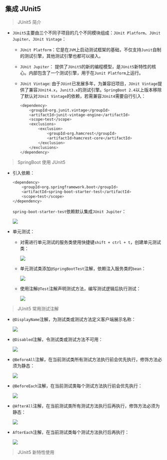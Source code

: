 ## 集成 JUnit5

> JUnit5 简介

* ```JUnit5```主要由三个不同子项目的几个不同模块组成：```JUnit Platform```、```JUnit Jupiter```、```JUnit Vintage```：
  
  * ```JUnit Platform```：它是在```JVM```上启动测试框架的基础，不仅支持```Junit```自制的测试引擎，其他测试引擎也都可以接入。
  * ```JUnit Jupiter```： 提供了```JUnit5```的新的编程模型，是```JUnit5```新特性的核心。内部包含了一个测试引擎，用于在```Junit Platform```上运行。
  * ```JUnit Vintage```: 由于```JUint```已发展多年，为兼容旧项目，```JUnit Vintage```提供了兼容```JUnit4.x```，```Junit3.x```的测试引擎。```SpringBoot 2.4```以上版本移除了默认对```JUnit Vintage```的依赖，若需兼容```JUnit4```需要自行引入：

    ```bash
    <dependency>
        <groupId>org.junit.vintage</groupId>
        <artifactId>junit-vintage-engine</artifactId>
        <scope>test</scope>
        <exclusions>
            <exclusion>
                <groupId>org.hamcrest</groupId>
                <artifactId>hamcrest-core</artifactId>
            </exclusion>
        </exclusions>
    </dependency>
    ```
 
> SpringBoot 使用 JUnit5
  
* 引入依赖：

  ```bash
  <dependency>
      <groupId>org.springframework.boot</groupId>
      <artifactId>spring-boot-starter-test</artifactId>
      <scope>test</scope>
  </dependency>
  ```

  ```spring-boot-starter-test```依赖默认集成```JUnit Jupiter```：

  ![](https://raw.githubusercontent.com/Garden12138/picbed-cloud/main/minikube/Snipaste_2023-05-22_17-21-27.png)

* 单元测试：
  
  * 对需进行单元测试的服务类使用快捷键```shift + ctrl + t```，创建单元测试类：

    ![](https://raw.githubusercontent.com/Garden12138/picbed-cloud/main/minikube/Snipaste_2023-05-22_17-25-44.png)

  * 单元测试类添加```@SpringBootTest```注解，依赖注入服务类的```bean```：

    ![](https://raw.githubusercontent.com/Garden12138/picbed-cloud/main/minikube/Snipaste_2023-05-22_17-33-41.png)

  * 使用注解```@Test```注解声明测试方法，编写测试逻辑后执行测试：

    ![](https://raw.githubusercontent.com/Garden12138/picbed-cloud/main/minikube/Snipaste_2023-05-22_17-34-34.png) 

> JUnit5 常用测试注解

* ```@DisplayName```注解，为测试类或测试方法定义客户端展示名称：

  ![](https://raw.githubusercontent.com/Garden12138/picbed-cloud/main/minikube/Snipaste_2023-05-23_14-41-37.png)

* ```@Disabled```注解，令测试类或测试方法不可用：
  
  ![](https://raw.githubusercontent.com/Garden12138/picbed-cloud/main/minikube/Snipaste_2023-05-23_14-44-53.png)

* ```@BeforeAll```注解，在当前测试类所有测试方法执行前会优先执行，修饰方法必须为静态：
  
  ![](https://raw.githubusercontent.com/Garden12138/picbed-cloud/main/minikube/Snipaste_2023-05-23_14-54-57.png)

* ```@BeforeEach```注解，在当前测试类每个测试方法执行前会优先执行：
  
  ![](https://raw.githubusercontent.com/Garden12138/picbed-cloud/main/minikube/Snipaste_2023-05-23_14-58-05.png)

* ```@AfterAll```注解，在当前测试类所有测试方法执行后再执行，修饰方法必须为静态：
  
  ![](https://raw.githubusercontent.com/Garden12138/picbed-cloud/main/minikube/Snipaste_2023-05-23_15-07-18.png)

* ```AfterEach```注解，在当前测试类每个测试方法执行后再执行：

  ![](https://raw.githubusercontent.com/Garden12138/picbed-cloud/main/minikube/Snipaste_2023-05-23_15-20-13.png) 

> JUnit5 新特性使用